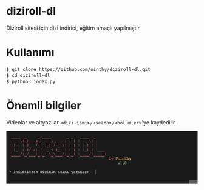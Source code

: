 # diziroll-dl
Diziroll sitesi için dizi indirici, eğitim amaçlı yapılmıştır.

# Kullanımı

```
$ git clone https://github.com/ninthy/diziroll-dl.git
$ cd diziroll-dl
$ python3 index.py
```

# Önemli bilgiler
Videolar ve altyazılar ```<dizi-ismi>/<sezon>/<bölümler>```'ye kaydedilir.


![](/screenshots/works.gif)
